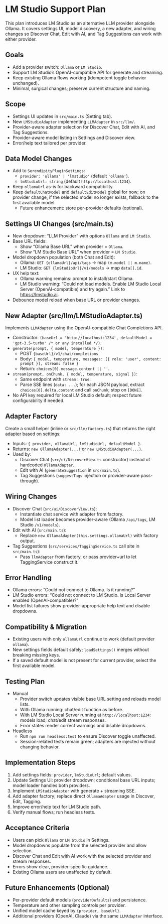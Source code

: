 # LM Studio Support Plan

This plan introduces LM Studio as an alternative LLM provider alongside Ollama. It covers settings UI, model discovery, a new adapter, and wiring changes so Discover Chat, Edit with AI, and Tag Suggestions can work with either provider.

## Goals
- Add a provider switch: `Ollama` or `LM Studio`.
- Support LM Studio’s OpenAI-compatible API for generate and streaming.
- Keep existing Ollama flows working (idempotent toggle behavior unchanged).
- Minimal, surgical changes; preserve current structure and naming.

## Scope
- Settings UI updates in `src/main.ts` (Setting tab).
- New `LMStudioAdapter` implementing `LLMAdapter` in `src/llm/`.
- Provider-aware adapter selection for Discover Chat, Edit with AI, and Tag Suggestions.
- Provider-aware model listing in Settings and Discover view.
- Error/help text tailored per provider.

## Data Model Changes
- Add to `SerendipityPluginSettings`:
  - `provider: 'ollama' | 'lmstudio'` (default `'ollama'`).
  - `lmStudioUrl: string` (default `http://localhost:1234`).
- Keep `ollamaUrl` as-is for backward compatibility.
- Keep `defaultChatModel` and `defaultEditModel` global for now; on provider change, if the selected model no longer exists, fallback to the first available model.
  - Future enhancement: store per-provider defaults (optional).

## Settings UI Changes (src/main.ts)
- New dropdown: “LLM Provider” with options `Ollama` and `LM Studio`.
- Base URL fields:
  - Show “Ollama Base URL” when provider = `Ollama`.
  - Show “LM Studio Base URL” when provider = `LM Studio`.
- Model dropdown population (both Chat and Edit):
  - Ollama: `GET {ollamaUrl}/api/tags` → map `(m.model || m.name)`.
  - LM Studio: `GET {lmStudioUrl}/v1/models` → map `data[].id`.
- UX help text:
  - Ollama warning remains: prompt to install/start Ollama.
  - LM Studio warning: “Could not load models. Enable LM Studio Local Server (OpenAI-compatible) and try again.” Link to https://lmstudio.ai.
- Debounce model reload when base URL or provider changes.

## New Adapter (src/llm/LMStudioAdapter.ts)
Implements `LLMAdapter` using the OpenAI-compatible Chat Completions API.

- Constructor: `(baseUrl = 'http://localhost:1234', defaultModel = 'gpt-3.5-turbo' /* or any installed */)`.
- `generate(prompt, { model, temperature })`:
  - POST `{baseUrl}/v1/chat/completions`
  - Body: `{ model, temperature, messages: [{ role: 'user', content: prompt }], stream: false }`
  - Return: `choices[0].message.content || ''`.
- `stream(prompt, onChunk, { model, temperature, signal })`:
  - Same endpoint with `stream: true`.
  - Parse SSE lines (`data: ...`); for each JSON payload, extract `choices[0].delta.content` and call `onChunk`; stop on `[DONE]`.
- No API key required for local LM Studio default; respect future configurability if needed.

## Adapter Factory
Create a small helper (inline or `src/llm/factory.ts`) that returns the right adapter based on settings:

- Inputs: `{ provider, ollamaUrl, lmStudioUrl, defaultModel }`.
- Returns: `new OllamaAdapter(...)` or `new LMStudioAdapter(...)`.
- Used by:
  - Discover Chat (`src/ui/DiscoverView.ts` constructor) instead of hardcoded `OllamaAdapter`.
  - Edit with AI (`generateSuggestion` in `src/main.ts`).
  - Tag Suggestions (`suggestTags` injection or provider-aware pass-through).

## Wiring Changes
- Discover Chat (`src/ui/DiscoverView.ts`):
  - Instantiate chat service with adapter from factory.
  - Model list loader becomes provider-aware (Ollama `/api/tags`, LM Studio `/v1/models`).
- Edit with AI (`src/main.ts`):
  - Replace `new OllamaAdapter(this.settings.ollamaUrl)` with factory output.
- Tag Suggestions (`src/services/TaggingService.ts` call site in `src/main.ts`):
  - Pass `llmAdapter` from factory, or pass provider+url to let TaggingService construct it.

## Error Handling
- Ollama errors: “Could not connect to Ollama. Is it running?”
- LM Studio errors: “Could not connect to LM Studio. Is Local Server enabled (OpenAI-compatible)?”
- Model list failures show provider-appropriate help text and disable dropdowns.

## Compatibility & Migration
- Existing users with only `ollamaUrl` continue to work (default provider `ollama`).
- New settings fields default safely; `loadSettings()` merges without breaking missing keys.
- If a saved default model is not present for current provider, select the first available model.

## Testing Plan
- Manual
  - Provider switch updates visible base URL setting and reloads model lists.
  - With Ollama running: chat/edit function as before.
  - With LM Studio Local Server running at `http://localhost:1234`: models load; chat/edit stream responses.
  - Error states render correct warnings and disable dropdowns.
- Headless
  - Run `npm run headless:test` to ensure Discover toggle unaffected.
  - Session-related tests remain green; adapters are injected without changing behavior.

## Implementation Steps
1. Add settings fields: `provider`, `lmStudioUrl`; default values.
2. Update Settings UI: provider dropdown; conditional base URL inputs; model loader handles both providers.
3. Implement `LMStudioAdapter` with generate + streaming SSE.
4. Add adapter factory; replace direct `OllamaAdapter` usage in Discover, Edit, Tagging.
5. Improve error/help text for LM Studio path.
6. Verify manual flows; run headless tests.

## Acceptance Criteria
- Users can pick `Ollama` or `LM Studio` in Settings.
- Model dropdowns populate from the selected provider and allow selection.
- Discover Chat and Edit with AI work with the selected provider and stream responses.
- Errors show clear, provider-specific guidance.
- Existing Ollama users are unaffected by default.

## Future Enhancements (Optional)
- Per-provider default models (`providerDefaults`) and persistence.
- Temperature and other sampling controls per provider.
- Unified model cache keyed by `{provider, baseUrl}`.
- Additional providers (OpenAI, Claude) via the same `LLMAdapter` interface.

